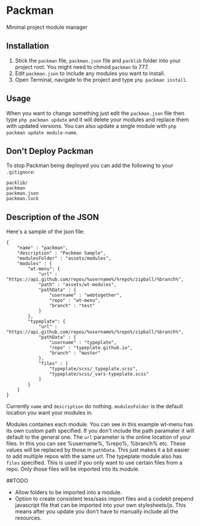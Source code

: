 Packman
=======

Minimal project module manager

## Installation
1. Stick the ``packman`` file, ``packman.json`` file and ``packlib`` folder into your project root. You might need to chmod ``packman`` to 777.
2. Edit ``packman.json`` to include any modules you want to install.
3. Open Terminal, navigate to the project and type ``php packman install``.

## Usage
When you want to change something just edit the ``packman.json`` file then type ``php packman update`` and it will delete your modules and replace them with updated versions. You can also update a single module with ``php packman update module-name``.

## Don't Deploy Packman
To stop Packman being deployed you can add the following to your ``.gitignore``:
     
    packlib/
    packman
    packman.json
    packman.lock

## Description of the JSON
Here's a sample of the json file:

    {
    	"name" : "packman",
    	"description" : "Packman Sample",
    	"modulesFolder" : "assets/modules",
    	"modules" : {
    		"wt-menu": {
    			"url" : "https://api.github.com/repos/%username%/%repo%/zipball/%branch%",
    			"path" : "assets/wt-modules",
    			"pathData" : {
    				"username" : "webtogether",
    				"repo" : "wt-menu",
    				"branch" : "test"
    			}
    		},
    		"typeplate": {
    			"url" : "https://api.github.com/repos/%username%/%repo%/zipball/%branch%",
    			"pathData" : {
    				"username" : "typeplate",
    				"repo" : "typeplate.github.io",
    				"branch" : "master"
    			},
    			"files" : [
    				"typeplate/scss/_typeplate.scss",
    				"typeplate/scss/_vars-typeplate.scss"
    			]
    		}
    	}
    }

Currently ``name`` and ``description`` do nothing. ``modulesFolder`` is the default location you want your modules in.

Modules containes each module. You can see in this example wt-menu has its own custom path specified. If you don't include the path paramater it will default to the general one. The ``url`` parameter is the online location of your files. In this you can see %username%, %repo%, %branch% etc. These values will be replaced by those in ``pathData``. This just makes it a bit easier to add multiple repos with the same url. The typeplate module also has ``files`` specified. This is used if you only want to use certain files from a repo. Only those files will be imported into its module.

##TODO
* Allow folders to be imported into a module.
* Option to create consistent less/sass import files and a codekit prepend javascript file that can be imported into your own stylesheets/js. This means after you update you don't have to manually include all the resources.